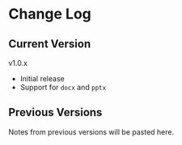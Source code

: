 # Change Log

## Current Version

v1.0.x

- Initial release
- Support for ```docx``` and ```pptx```

## Previous Versions

Notes from previous versions will be pasted here.